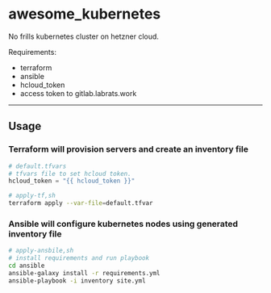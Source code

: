 # awesome_kubernetes

No frills kubernetes cluster on hetzner cloud.

Requirements:

- terraform
- ansible
- hcloud_token
- access token to gitlab.labrats.work

---

## Usage

### Terraform will provision servers and create an inventory file

``` default.tfvars
# default.tfvars 
# tfvars file to set hcloud token.
hcloud_token = "{{ hcloud_token }}"
```

``` bash
# apply-tf,sh
terraform apply --var-file=default.tfvar
```

### Ansible will configure kubernetes nodes using generated inventory file

```bash
# apply-ansbile,sh
# install requirements and run playbook
cd ansible
ansible-galaxy install -r requirements.yml
ansible-playbook -i inventory site.yml
```
